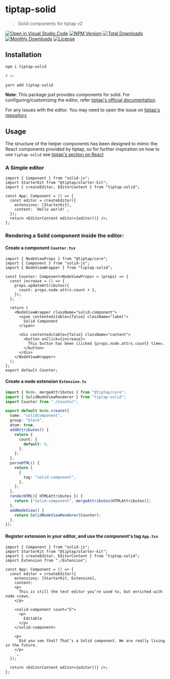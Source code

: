 # tiptap-solid

> Solid components for tiptap v2

[![Open in Visual Studio Code](https://open.vscode.dev/badges/open-in-vscode.svg)](https://open.vscode.dev/andi23rosca/tiptap-solid)
[![NPM Version](https://badgen.net/npm/v/tiptap-solid)](https://www.npmjs.com/package/tiptap-solid)
[![Total Downloads](https://badgen.net/npm/dt/tiptap-solid)](https://www.npmjs.com/package/tiptap-solid)
[![Monthly Downloads](https://badgen.net/npm/dm/tiptap-solid)](https://www.npmjs.com/package/tiptap-solid)
[![License](https://badgen.net/npm/license/tiptap-solid)](https://github.com/andi23rosca/tiptap-solid/blob/master/LICENSE)

## Installation

```bash
npm i tiptap-solid

# or

yarn add tiptap-solid
```

**Note**: This package just provides components for solid. For configuring/customizing the editor, refer [tiptap's official documentation](https://www.tiptap.dev/).

For any issues with the editor. You may need to open the issue on [tiptap's repository](https://github.com/ueberdosis/tiptap/issues)

## Usage
The structure of the helper components has been designed to mimic the React components provided by tiptap, so for further inspiration on how to use `tiptap-solid` see [tiptap's section on React](https://tiptap.dev/guide/node-views/react)

### A Simple editor

```tsx
import { Component } from "solid-js";
import StarterKit from "@tiptap/starter-kit";
import { createEditor, EditorContent } from "tiptap-solid";

const App: Component = () => {
  const editor = createEditor({
    extensions: [StarterKit],
    content: `Hello world!`,
  });
  return <EditorContent editor={editor()} />;
};
```

### Rendering a Solid component inside the editor:

#### Create a component `Counter.tsx`
```tsx
import { NodeViewProps } from "@tiptap/core";
import { Component } from "solid-js";
import { NodeViewWrapper } from "tiptap-solid";

const Counter: Component<NodeViewProps> = (props) => {
  const increase = () => {
    props.updateAttributes({
      count: props.node.attrs.count + 1,
    });
  };

  return (
    <NodeViewWrapper className="solid-component">
      <span contenteditable={false} className="label">
        Solid Component
      </span>

      <div contenteditable={false} className="content">
        <button onClick={increase}>
          This button has been clicked {props.node.attrs.count} times.
        </button>
      </div>
    </NodeViewWrapper>
  );
};
export default Counter;
```

#### Create a node extension `Extension.ts`

```ts
import { Node, mergeAttributes } from "@tiptap/core";
import { SolidNodeViewRenderer } from "tiptap-solid";
import Counter from "./Counter";

export default Node.create({
  name: "solidComponent",
  group: "block",
  atom: true,
  addAttributes() {
    return {
      count: {
        default: 0,
      },
    };
  },
  parseHTML() {
    return [
      {
        tag: "solid-component",
      },
    ];
  },
  renderHTML({ HTMLAttributes }) {
    return ["solid-component", mergeAttributes(HTMLAttributes)];
  },
  addNodeView() {
    return SolidNodeViewRenderer(Counter);
  },
});
```

#### Register extension in your editor, and use the component's tag `App.tsx`
```tsx
import { Component } from "solid-js";
import StarterKit from "@tiptap/starter-kit";
import { createEditor, EditorContent } from "tiptap-solid";
import Extension from "./Extension";

const App: Component = () => {
  const editor = createEditor({
    extensions: [StarterKit, Extension],
    content: `
    <p>
      This is still the text editor you’re used to, but enriched with node views.
    </p>

    <solid-component count="5">
      <p>
        Editable
      </p>
    </solid-component>
    
    <p>
      Did you see that? That’s a Solid component. We are really living in the future.
    </p>
    `,
  });

  return <EditorContent editor={editor()} />;
};
```

